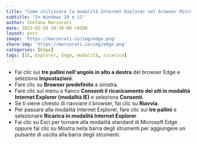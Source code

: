 ```yaml
---
title: "Come utilizzare la modalità Internet Explorer nel browser Microsoft Edge"
subtitle: "In Windows 10 e 11"
author: Stefano Marzorati
date: 2023-02-20 10:30:00 +0200
layout: post
image: 'https://marzorati.co/img/edge.png'
share-img: 'https://marzorati.co/img/edge.png'
categories: [Edge]
tags: [IE, Explorer, Edge, modalità, ricarica]
---
```

- Fai clic sui **tre pallini nell'angolo in alto a destra** del browser Edge e seleziona **Impostazioni**.
- Fare clic su **Browser predefinito** a sinistra.
- Fare clic sul menu a fianco **Consenti il ​​ricaricamento dei siti in modalità Internet Explorer (modalità IE)** e seleziona **Consenti**.
- Se ti viene chiesto di riavviare il browser, fai clic su **Riavvia**.
- Per passare alla modalità Internet Explorer, fare clic sui **tre pallini** e selezionare **Ricarica in modalità Internet Explorer**.
- Fai clic su Esci per tornare alla modalità standard di Microsoft Edge oppure fai clic su Mostra nella barra degli strumenti per aggiungere un pulsante di uscita alla barra degli strumenti.